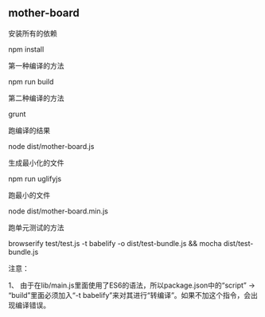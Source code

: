 mother-board
---------------------

安装所有的依赖

npm install

第一种编译的方法

npm run build

第二种编译的方法

grunt

跑编译的结果

node dist/mother-board.js

生成最小化的文件

npm run uglifyjs

跑最小的文件

node dist/mother-board.min.js

跑单元测试的方法

browserify test/test.js -t babelify -o dist/test-bundle.js && mocha dist/test-bundle.js

注意：

1、 由于在lib/main.js里面使用了ES6的语法，所以package.json中的“script” -> “build”里面必须加入“-t babelify”来对其进行“转编译”。如果不加这个指令，会出现编译错误。

